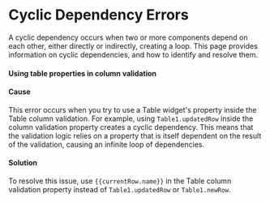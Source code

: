 # Cyclic Dependency Errors

A cyclic dependency occurs when two or more components depend on each other, either directly or indirectly, creating a loop. This page provides information on cyclic dependencies, and how to identify and resolve them.


#### Using table properties in column validation

<Message
messageContainerClassName="error" 
messageContent="Cyclic dependency found while evaluating. Node was: Table1.primaryColumns.created_at.validation"></Message>

#### Cause

This error occurs when you try to use a Table widget's property inside the Table column validation. For example, using `Table1.updatedRow` inside the column validation property creates a cyclic dependency. This means that the validation logic relies on a property that is itself dependent on the result of the validation, causing an infinite loop of dependencies.

#### Solution

To resolve this issue, use `{{currentRow.name}}` in the Table column validation property instead of `Table1.updatedRow` or `Table1.newRow`. 

